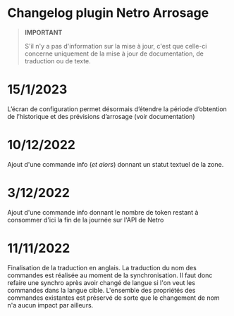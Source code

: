 # Changelog plugin Netro Arrosage

>**IMPORTANT**
>
>S'il n'y a pas d'information sur la mise à jour, c'est que celle-ci concerne uniquement de la mise à jour de documentation, de traduction ou de texte.

# 15/1/2023
L’écran de configuration permet désormais d’étendre la période d’obtention de l’historique et des prévisions d’arrosage (voir documentation)

# 10/12/2022
Ajout d'une commande info (*et alors*) donnant un statut textuel de la zone.

# 3/12/2022
Ajout d'une commande info donnant le nombre de token restant à consommer d'ici la fin de la journée sur l'API de Netro

# 11/11/2022
Finalisation de la traduction en anglais. La traduction du nom des commandes est réalisée au moment de la synchronisation. Il faut donc refaire une synchro après avoir changé de langue si l'on veut les commandes dans la langue cible. L'ensemble des propriétés des commandes existantes est préservé de sorte que le changement de nom n'a aucun impact par ailleurs.
